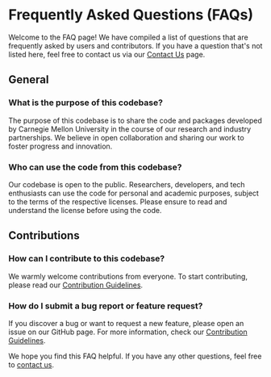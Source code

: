 # Frequently Asked Questions (FAQs)

Welcome to the FAQ page! We have compiled a list of questions that are frequently asked by users and contributors. If you have a question that's not listed here, feel free to contact us via our [Contact Us](CONTACT.md) page.

## General

### What is the purpose of this codebase?

The purpose of this codebase is to share the code and packages developed by Carnegie Mellon University in the course of our research and industry partnerships. We believe in open collaboration and sharing our work to foster progress and innovation.

### Who can use the code from this codebase?

Our codebase is open to the public. Researchers, developers, and tech enthusiasts can use the code for personal and academic purposes, subject to the terms of the respective licenses. Please ensure to read and understand the license before using the code.

## Contributions

### How can I contribute to this codebase?

We warmly welcome contributions from everyone. To start contributing, please read our [Contribution Guidelines](CONTRIBUTION.md).

### How do I submit a bug report or feature request?

If you discover a bug or want to request a new feature, please open an issue on our GitHub page. For more information, check our [Contribution Guidelines](CONTRIBUTION.md).

<!--
## Support

### I'm having trouble using the code. What should I do?

If you're experiencing difficulties, please check the documentation provided with the respective code or package first. If the problem persists, you can reach out to us via our [Contact Us](CONTACT.md) page or open an issue on GitHub.

### How can I stay updated with the latest news and code releases?

To stay updated, please subscribe to our newsletter. Check the [Subscription Page](SUBSCRIPTION.md) for more information. -->

We hope you find this FAQ helpful. If you have any other questions, feel free to [contact us](CONTACT.md).
